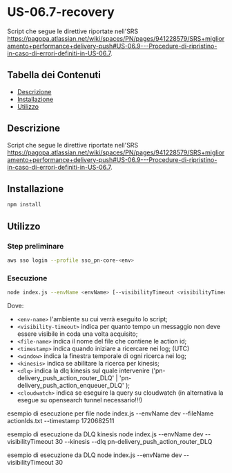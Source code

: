 # US-06.7-recovery

Script che segue le direttive riportate nell'SRS https://pagopa.atlassian.net/wiki/spaces/PN/pages/941228579/SRS+miglioramento+performance+delivery-push#US-06.9---Procedure-di-ripristino-in-caso-di-errori-definiti-in-US-06.7.

## Tabella dei Contenuti

- [Descrizione](#descrizione)
- [Installazione](#installazione)
- [Utilizzo](#utilizzo)

## Descrizione
Script che segue le direttive riportate nell'SRS https://pagopa.atlassian.net/wiki/spaces/PN/pages/941228579/SRS+miglioramento+performance+delivery-push#US-06.9---Procedure-di-ripristino-in-caso-di-errori-definiti-in-US-06.7.

## Installazione

```bash
npm install
```

## Utilizzo
### Step preliminare

```bash
aws sso login --profile sso_pn-core-<env>
```

### Esecuzione
```bash
node index.js --envName <envName> [--visibilityTimeout <visibilityTimeout>] [--fileName <fileName> [--timestamp <timestamp>]] [--window] [kinesis [--dlq <dlq>]] [--cloudwatch]
```
Dove:
- `<env-name>` l'ambiente su cui verrà eseguito lo script;
- `<visibility-timeout>` indica per quanto tempo un messaggio non deve essere visibile in coda una volta acquisito;
- `<file-name>` indica il nome del file che contiene le action id;
- `<timestamp>` indica quando iniziare a ricercare nei log; (UTC)
- `<window>` indica la finestra temporale di ogni ricerca nei log;
- `<kinesis>` indica se abilitare la ricerca per kinesis;
- `<dlq>` indica la dlq kinesis sul quale intervenire ('pn-delivery_push_action_router_DLQ' | 'pn-delivery_push_action_enqueuer_DLQ' );
- `<cloudwatch>` indica se eseguire la query su cloudwatch (in alternativa la esegue su opensearch tunnel necessario!!!)

esempio di esecuzione per file
node index.js --envName dev --fileName actionIds.txt --timestamp 1720682511

esempio di esecuzione da DLQ kinesis
node index.js --envName dev --visibilityTimeout 30 --kinesis --dlq pn-delivery_push_action_router_DLQ

esempio di esecuzione da DLQ
node index.js --envName dev --visibilityTimeout 30